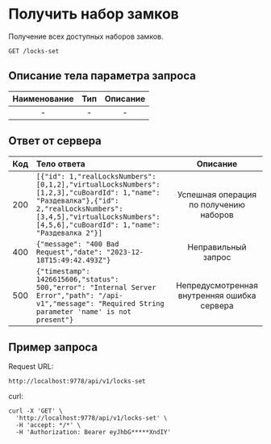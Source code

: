 # Получить набор замков
Получение всех доступных наборов замков.
```
GET /locks-set
```
## Описание тела параметра запроса
| Наименование | Тип | Описание |
|:------------:|:---:|:--------:|
|      -       |  -  |    -     |





## Ответ от сервера
| Код | Тело ответа                                                                                                                                                                                                                                                                |                  Описание                   |
|:---:|:---------------------------------------------------------------------------------------------------------------------------------------------------------------------------------------------------------------------------------------------------------------------------|:-------------------------------------------:|
| 200 | ```[{"id": 1,"realLocksNumbers": [0,1,2],"virtualLocksNumbers": [1,2,3],"cuBoardId": 1,"name": "Раздевалка"},{"id": 2,"realLocksNumbers": [3,4,5],"virtualLocksNumbers": [4,5,6],"cuBoardId": 1,"name": "Раздевалка 2"}]```                                                |   Успешная операция по получению наборов    |
| 400 | ```{"message": "400 Bad Request","date": "2023-12-18T15:49:42.493Z"}```                                                                                                                                                                                                    |             Неправильный запрос             |
| 500 | ```{"timestamp": 1426615606,"status": 500,"error": "Internal Server Error","path": "/api-v1","message": "Required String parameter 'name' is not present"}```                                                                                                              | Непредусмотренная внутренняя ошибка сервера |
## Пример запроса
Request URL:
```
http://localhost:9778/api/v1/locks-set
```
curl:
```
curl -X 'GET' \
  'http://localhost:9778/api/v1/locks-set' \
  -H 'accept: */*' \
  -H 'Authorization: Bearer eyJhbG*****XndIY'
```